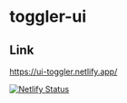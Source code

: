 # toggler-ui

## Link
https://ui-toggler.netlify.app/

[![Netlify Status](https://api.netlify.com/api/v1/badges/42024483-1f5e-44de-94db-a60f13ee3ef4/deploy-status)](https://app.netlify.com/sites/ui-toggler/deploys)
